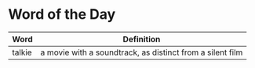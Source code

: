 # Word of the Day

|Word|Definition|
|---|---|
|talkie|a movie with a soundtrack, as distinct from a silent film|